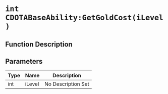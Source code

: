 # `int CDOTABaseAbility:GetGoldCost(iLevel )`
## Function Description

## Parameters
Type|Name|Description
--|--|--
int|iLevel|No Description Set
